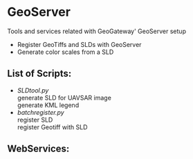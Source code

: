# GeoServer

Tools and services related with GeoGateway' GeoServer setup  
* Register GeoTiffs and SLDs with GeoServer
* Generate color scales from a SLD  

## List of Scripts:  
* *SLDtool.py*  
generate SLD for UAVSAR image  
generate KML legend
* *batchregister.py*  
register SLD    
register Geotiff with SLD

## WebServices:
